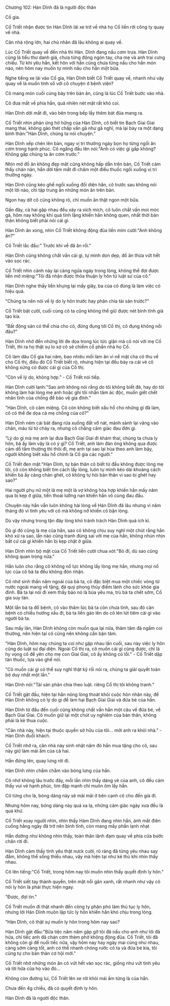 




Chương 102: Hàn Dĩnh đã là người độc thân


Cố gia.

Cố Triết nhận được tin Hàn Dĩnh lái xe trở về nhà họ Cố liền rời công ty quay về nhà.

Căn nhà rộng lớn, hai chủ nhân đã lâu không ai quay về.

Lúc Cố Triết quay về đến nhà thì Hàn. Dĩnh đang nấu cơm trưa. Hàn Dĩnh cũng là tiểu thư danh giá, chưa từng động ngón tay, cha mẹ và anh trai cưng chiều. Từ khi yêu hắn, kết hôn với hắn cũng chưa từng nấu cho hắn món nào, nên hôm nay muốn tự mình nấu cho hắn một bữa.

Nghe tiếng xe lái vào Cố gia, Hàn Dĩnh biết Cố Triết quay về, nhanh như vậy quay về là muốn tính sổ với cô chuyện ở bệnh viện?

Cô mang món cuối cùng bày trên bàn ăn, cũng là lúc Cố Triết bước vào nhà.

Cô đưa mắt về phía hắn, quả nhiên nét mặt rất khó coi.

Hàn Dĩnh dời mắt đi, vào bên trong bếp lấy thêm bát đũa mang ra.

Cố Triết nhìn phản ứng hờ hững của Hàn Dĩnh, cô biết tin Bạch Giai Giai mang thai, không gào thét chấp vấn gã như gã nghĩ, mà lại bày ra một dạng bình thản:"Hàn Dĩnh, chúng ta nói chuyện."

Hàn Dĩnh xếp chén lên bàn, ngay vị trí thường ngày bọn họ từng ngồi ăn cơm trong hạnh phúc. Cô ngẩng đầu lên nói:"Anh có việc gì gấp không? Không gấp chúng ta ăn cơm trước."

Nhìn mớ đồ ăn không đẹp mât cũng không hấp dẫn trên bàn, Cố Triết cảm thấy chán nản, hắn dời tầm mắt đi châm một điếu thuốc ngồi xuống vị trí thường ngày.

Hàn Dĩnh cũng kéo ghế ngồi xuống đối diện hắn, cô trước sau không nói một lời nào, chỉ tập trung ăn những món ăn trên bàn.

Ngon hay dở cô cũng không rõ, chỉ muốn ăn thật ngon một bữa.



Gần đây, cả hai gặp nhau đều xảy ra xích mích, cô luôn chất vấn moi móc gả, hôm nay không khí quá tỉnh lặng khiến hắn không quen, nhất thời bản thân không biết phải nói cái gì.

Hàn Dĩnh ăn xong, nhìn Cố Triết không động đũa liền mỉm cười:"Anh không ăn?"

Cố Triết lắc đầu:" Trước khi về đã ăn rồi."

Hàn Dĩnh cũng không chất vấn cái gì, tự mình dọn dẹp, đồ ăn thừa vứt hết vào sọc rác.

Cố Triết nhìn cảnh này lại càng ngứa ngáy trong lòng, không thể đợi được liền mở miệng:"Tôi đã nhận được thỏa thuận ly hôn từ luật sư của cô."

Hàn Dĩnh nghe thấy liền khựng lại mấy giây, ba của cô đúng là làm việc có hiệu quả.

"Chúng ta nên nói về lý do ly hôn trước hay phân chia tài sản trước?"

Cố Triết bật cười, cuối cùng cô ta cũng không thể giữ được nét bình tĩnh giả tạo kia.

"Bất động sản có thể chia cho cô, đừng đụng tới Cố thị, cô đụng không nổi đâu?"

Hàn Dĩnh nhớ đến những lời đe dọa trong lúc tức giận mà cô nói với mẹ Cố Triết, thì ra họ thật sự lo sợ cô sẽ chiếm cổ phần nhà họ Cố.

Cô làm dâu Cố gia hai năm, bao nhiêu mối làm ăn vì nể mặt cha cô thu về cho Cố thị, điều đó Cố Triết biết rõ, nhưng hiện tại đều bày ra cái vẻ cô không xứng có được cái gì của Cố thị.

"Còn về lý do, không hợp." - Cố Triết nói tiếp.

Hàn Dĩnh cười lạnh:"Sao anh không nói rằng do tôi không biết đẻ, hay do tôi không làm hài lòng mẹ anh hoặc ghi tôi nhẫn tâm ác độc, muốn giết chết nhân tình của chồng để bảo vệ gia đình."

"Hàn Dĩnh, cô câm miệng. Cô còn không biết xấu hổ cho những gì đã làm, cô có thể đe dọa cả mẹ chồng của cô?"

Hàn Dĩnh ném cái bát đang rửa xuống đất vỡ nát, mảnh sành lại văng vào chân, máu từ từ chảy ra, nhưng cô chẳng cảm giác đau đớn gì.

"Lý do gì mà mẹ anh lại đưa Bạch Giai Giai đi khám thai, chúng ta chưa ly hôn, bà ấy làm vậy là có ý gì? Cố Triết, anh làm đàn ông không qua được cám dỗ tầm thường thì thôi đi, mẹ anh tại sao lại hùa theo anh làm bậy, người không biết xấu hổ chính là Cố gia các người."

Cố Triết đen mặt:"Hàn Dĩnh, tự bản thân cô biết từ đầu không được lòng mẹ tôi, cô còn không biết tìm cách lấy lòng, luôn tự mình kéo dài khoảng cách khiến bà ấy càng chán ghét, cô không tự hỏi bản thân vì sao bị ghét hay sao?"

Hai người phụ nữ một là mẹ một là vợ không hòa hợp khiến hắn mấy năm qua bị kẹp ở giữa, tiến thoái lưỡng nan khiến hắn vô cùng đau đầu.

Chuyện này hắn vẫn luôn không hài lòng về Hàn Dĩnh đã lâu nhưng vì năm tháng đó vì tình yêu với cô mà không nỡ khiến cô bận lòng.



Dù vậy nhưng trong tận đáy lòng khó tránh trách Hàn Dĩnh quá ích kỉ.

Dù gì đó cũng là mẹ của hắn, sao cô không chịu suy nghĩ một chút rằng hắn khó xử ra sao, lần nào cũng tranh đúng sai với mẹ của hắn, không nhún nhịn bất cứ cái gì khiến hắn bị kẹp chặt ở giữa.

Hàn Dĩnh nhìn bộ mặt của Cố Triết liền cười chua xót:"Bỏ đi, dù sao cũng không quan trọng nữa."

Hắn luôn cho rằng cô không nổ lực không lấy lòng mẹ hắn, nhưng mọi nổ lực của cô bà ta đều không đón nhận.

Cô nhớ sinh thần năm ngoái của bà ta, cô đặc biệt mua một chiếc vòng từ nước ngoài mang về tặng, đá quý phong thủy điềm lành cho sức khỏe gia đình. Bà ta lại nói đi xem thầy bảo nó là bùa yêu ma, trù bà ta chết sớm, Cố gia suy tàn.

Một lần bà ta đổ bệnh, cô vào thăm lúc bà ta còn chưa tỉnh, sau đó căn bệnh có chiều hướng xấu đi, bà ta liền gào lên do cô lén lút tiêm cái gì vào người bà ta.

Sau mấy lân, Hàn Dĩnh không còn muốn qua lại nữa, thâm tâm đã ngầm coi thường, nên hiện tại cô cũng nên không cần bận tâm.

"Hàn Dĩnh, hôm nay chúng ta coi như gặp nhau lần cuối, sau này việc ly hôn cũng do luật sư đại diện. Ngoài Cố thị ra, cô muốn cái gì cũng được, chỉ là hy vọng cô để yên cho mẹ con Giai Giai, cô ấy không có lỗi." - Cố Triết dập tàn thuốc, tựa vào ghế nói.

"Cô muốn cái gì có thể suy nghĩ thật kỹ rồi nói ra, chúng ta giải quyết toàn bộ duy nhất một lần."

Hàn Dĩnh nói:"Tài sản phân chia theo luật. riêng Cố thị tôi không tranh."

Cố Triết gật đầu, hiện tại hắn nóng lòng thoát khỏi cuộc hôn nhân này, để Hàn Dĩnh không có lý do gì để làm hại Bạch Giai Giai và đứa bé của hắn.

Hàn Dĩnh từ đầu đến cuối cũng không chất vấn hắn một câu về đứa bé, về Bạch Giai Giai. Cô muốn giữ lại một chút uy nghiêm của bản thân, không phải là kẻ thua cuộc.

"Căn nhà này, hiện tại thuộc quyền sở hữu của tôi… mời anh ra khỏi nhà." - Hàn Dĩnh đuổi khách.

Cố Triết nhớ ra, căn nhà này sinh nhật năm đó hắn mua tặng cho cô, sau này giữ làm mái ấm của cả hai.

Hắn đứng lên, quay lưng rời đi.

Hàn Dĩnh nhìn chằm chằm vào bóng lưng của hắn.

Cô nhớ không lâu trước đây, mỗi lần nhìn thấy dáng vẻ của anh, cô đều cảm thấy vui vẻ hạnh phúc, tim đập mạnh chỉ muôn ôm lấy hắn.

Cô từng cho là, bóng dáng này sẽ mãi mãi ở bên cạnh cô cho đến già đi.

Nhưng hôm nay, bóng dáng này quá xa lạ, những cảm giác ngày xưa đều là quá khứ.



Cố Triết xoay người nhìn, nhìn thấy Hàm Dĩnh đang nhìn hắn, ánh mắt điên cuồng hằng ngày đã trở nên bình tĩnh, còn mang mấy phần lạnh nhạt

Hắn dường như không nhìn thấy, toàn thân lãnh đạm quay về phía cửa bước chân rời đi.

Hàn Dĩnh cảm thấy tình yêu thật nưck cười, rõ ràng đã từng yêu nhau say đắm, không thể sống thiếu nhau, vậy mà hiện tại như kẻ thù khi nhìn thấy nhau.

Cô lên tiếng:"Cố Triết, trong hôm nay tôi muốn nhìn thấy quyết định ly hôn."

Cố Triết siết tay thành quyền, trên mặt nổi gân xanh, rất nhanh như vậy cô nói ly hôn là phải thực hiện ngay.

"Được, đợi tin."

Cố Triết muốn đi thật nhanh đến công ty phân phó làm thủ tục ly hôn, nhưng lời Hàn Dĩnh muôn lập tức ly hôn khiến hắn khó chịu trong lòng.

"Hàn Dĩnh, cô thật sự muốn ly hôn trong hôm nay sao?

Hàn Dĩnh gật đầu:"Bữa tiệc năm năm gặp gỡ tôi đã nấu cho anh như lời đã hứa, chỉ tiếc anh đã chán cơm thèm phở không động đũa. Cố Triết, tôi đã không còn gì để nuối tiếc nữa, vậy hôm nay hay ngày mai cũng như nhau, càng sớm càng tốt, anh có thể nhanh chóng rước cô ta và đứa bé kia, tôi cũng tự cho bản thân cơ hội mới."

Cố Triết nhớ những món ăn cô vứt hết vào sọc rác, giống như vứt tình yêu và lời hứa của họ vào đó…

Không còn đường lui, Cố Triết lên xe rời khỏi mái ấm từng là của hắn.

Chưa đến 4g chiều, đã có quyết định ly hôn.

Hàn Dĩnh đã là người độc thân.




